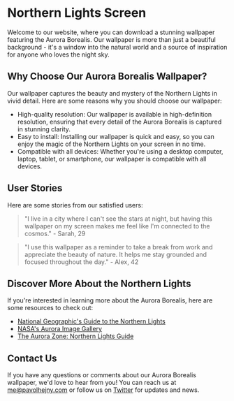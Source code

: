 <!--font:Great Vibes-->

# Northern Lights Screen

<!--font:Barlow Condensed-->

Welcome to our website, where you can download a stunning wallpaper featuring the Aurora Borealis. Our wallpaper is more than just a beautiful background - it's a window into the natural world and a source of inspiration for anyone who loves the night sky.

## Why Choose Our Aurora Borealis Wallpaper?

Our wallpaper captures the beauty and mystery of the Northern Lights in vivid detail. Here are some reasons why you should choose our wallpaper:

-   High-quality resolution: Our wallpaper is available in high-definition resolution, ensuring that every detail of the Aurora Borealis is captured in stunning clarity.
-   Easy to install: Installing our wallpaper is quick and easy, so you can enjoy the magic of the Northern Lights on your screen in no time.
-   Compatible with all devices: Whether you're using a desktop computer, laptop, tablet, or smartphone, our wallpaper is compatible with all devices.

## User Stories

Here are some stories from our satisfied users:

> "I live in a city where I can't see the stars at night, but having this wallpaper on my screen makes me feel like I'm connected to the cosmos." - Sarah, 29

> "I use this wallpaper as a reminder to take a break from work and appreciate the beauty of nature. It helps me stay grounded and focused throughout the day." - Alex, 42

## Discover More About the Northern Lights

If you're interested in learning more about the Aurora Borealis, here are some resources to check out:

-   [National Geographic's Guide to the Northern Lights](#)
-   [NASA's Aurora Image Gallery](#)
-   [The Aurora Zone: Northern Lights Guide](#)

## Contact Us

If you have any questions or comments about our Aurora Borealis wallpaper, we'd love to hear from you! You can reach us at me@pavolhejny.com or follow us on [Twitter](#) for updates and news.

<!--

Write me content for website with wallpaper which alt text is:

"A photograph of the Northern Lights, with the green and purple hues swirling in the night sky."

The name/title of the page should not be 1:1 copy of the alt text but rather a real content of the website which is using this wallpaper.

- Use markdown format
- Start with heading
- Heading should be short and concise
- The content should look like a real website
- The website should not be about the wallpaper, wallpaper is just a related background
- Heading should be contain work "wallpaper" or "background"
- Include real sections like references, contact, user stories, etc. use things relevant to the page purpose.
- Feel free to use structure like headings, bullets, numbering, blockquotes, paragraphs, horizontal lines, etc.
- You can use formatting like bold or _italic_
- You can include UTF-8 emojis
- Links should be only #hash anchors (and you can refer to the document itself)
- Do not include images


---


# Discover the Wonders of the Night Sky with Our Aurora Borealis Wallpaper

Transform your desktop or mobile screen into a breathtaking display of nature's beauty with our Northern Lights wallpaper. Featuring vivid green and purple hues swirling in the night sky, this wallpaper is sure to captivate anyone who sees it.

## Why Choose Our Aurora Borealis Wallpaper?

Our wallpaper is more than just a pretty background. It's a reminder of the wonders of the natural world and a source of inspiration for stargazers and nature enthusiasts alike. Here are some reasons why you should choose our Northern Lights wallpaper:

- High-quality resolution: Our wallpaper is available in high-definition resolution, ensuring that every detail of the Northern Lights is captured in stunning clarity.
- Easy to install: Installing our wallpaper is quick and easy, so you can enjoy the beauty of the Aurora Borealis on your screen in no time.
- Compatible with all devices: Whether you're using a desktop computer, laptop, tablet, or smartphone, our wallpaper is compatible with all devices.

## User Stories

Here are some stories from our satisfied users:

> "I've always been fascinated by the Northern Lights, but I've never had the chance to see them in person. Thanks to this wallpaper, I can experience their beauty every day!" - Emily, 27

> "I work long hours at my desk, so having a beautiful wallpaper like this one helps me stay motivated and inspired throughout the day." - David, 35

## References

If you want to learn more about the Aurora Borealis, here are some resources to check out:

- [National Geographic's Guide to the Northern Lights](#)
- [NASA's Aurora Image Gallery](#)
- [The Aurora Zone: Northern Lights Guide](#)

## Contact Us

If you have any questions or comments about our Aurora Borealis wallpaper, we'd love to hear from you! You can reach us at me@pavolhejny.com or follow us on [Twitter](#) for updates and news.


---


Heading should not include word "wallpaper". The website should not be about the wallpaper itself, wallpaper is just a related background, rewrite whole content.


---


# Experience the Magic of the Northern Lights on Your Screen

Welcome to our website, where you can download a stunning wallpaper featuring the Aurora Borealis. Our wallpaper is more than just a beautiful background - it's a window into the natural world and a source of inspiration for anyone who loves the night sky.

## Why Choose Our Aurora Borealis Wallpaper?

Our wallpaper captures the beauty and mystery of the Northern Lights in vivid detail. Here are some reasons why you should choose our wallpaper:

- High-quality resolution: Our wallpaper is available in high-definition resolution, ensuring that every detail of the Aurora Borealis is captured in stunning clarity.
- Easy to install: Installing our wallpaper is quick and easy, so you can enjoy the magic of the Northern Lights on your screen in no time.
- Compatible with all devices: Whether you're using a desktop computer, laptop, tablet, or smartphone, our wallpaper is compatible with all devices.

## User Stories

Here are some stories from our satisfied users:

> "I live in a city where I can't see the stars at night, but having this wallpaper on my screen makes me feel like I'm connected to the cosmos." - Sarah, 29

> "I use this wallpaper as a reminder to take a break from work and appreciate the beauty of nature. It helps me stay grounded and focused throughout the day." - Alex, 42

## Discover More About the Northern Lights

If you're interested in learning more about the Aurora Borealis, here are some resources to check out:

- [National Geographic's Guide to the Northern Lights](#)
- [NASA's Aurora Image Gallery](#)
- [The Aurora Zone: Northern Lights Guide](#)

## Contact Us

If you have any questions or comments about our Aurora Borealis wallpaper, we'd love to hear from you! You can reach us at me@pavolhejny.com or follow us on [Twitter](#) for updates and news.

-->
